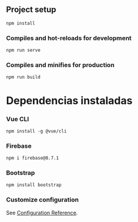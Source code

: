 ## Project setup
```
npm install
```

### Compiles and hot-reloads for development
```
npm run serve
```

### Compiles and minifies for production
```
npm run build
```

# Dependencias instaladas

### Vue CLI

```
npm install -g @vue/cli
```

### Firebase 

```
npm i firebase@8.7.1
```

### Bootstrap
```
npm install bootstrap
```

### Customize configuration
See [Configuration Reference](https://cli.vuejs.org/config/).
